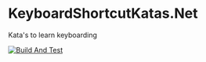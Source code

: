 # KeyboardShortcutKatas.Net
Kata's to learn keyboarding

[![Build And Test](https://github.com/LearnWithLlew/KeyboardShortcutKatas.Net/actions/workflows/BuildAndTest.yml/badge.svg)](https://github.com/LearnWithLlew/KeyboardShortcutKatas.Net/actions/workflows/BuildAndTest.yml)
